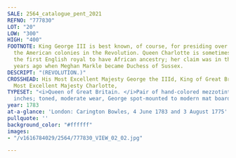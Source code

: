 ```yaml
---
SALE: 2564_catalogue_pent_2021
REFNO: "777830"
LOT: "20"
LOW: "300"
HIGH: "400"
FOOTNOTE: King George III is best known, of course, for presiding over the loss of
  the American colonies in the Revolution. Queen Charlotte is sometimes credited as
  the first English royal to have African ancestry; her claim was in the news four
  years ago when Meghan Markle became Duchess of Sussex.
DESCRIPT: "(REVOLUTION.)"
CROSSHEAD: His Most Excellent Majesty George the IIId, King of Great Britain / Her
  Most Excellent Majesty Charlotte,
TYPESET: "<i>Queen of Great Britain. </i>Pair of hand-colored mezzotints, 14¼ x 10¼
  inches; toned, moderate wear, George spot-mounted to modern mat board."
year: 1783
at-a-glance: 'London: Carington Bowles, 4 June 1783 and 3 August 1775'
pullquote: ''
background_color: "#ffffff"
images:
- "/v1616784029/2564/777830_VIEW_02_02.jpg"

---
```

